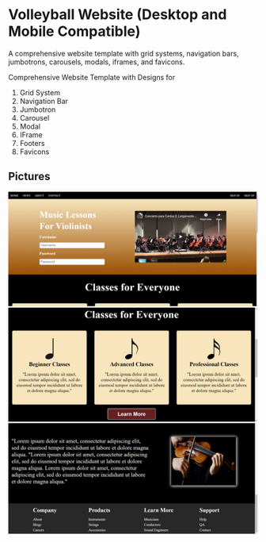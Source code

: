 # Volleyball Website (Desktop and Mobile Compatible)
A comprehensive website template with grid systems, navigation bars, jumbotrons, carousels, modals, iframes, and favicons.

Comprehensive Website Template with Designs for
1) Grid System
2) Navigation Bar
3) Jumbotron
4) Carousel
5) Modal
6) IFrame
7) Footers
8) Favicons

## Pictures

![WebPageImage1](https://github.com/MyNameIsAditya/ViolinLessons/blob/master/readme_images/image1.png)
![WebPageImage1](https://github.com/MyNameIsAditya/ViolinLessons/blob/master/readme_images/image2.png)
![WebPageImage1](https://github.com/MyNameIsAditya/ViolinLessons/blob/master/readme_images/image3.png)
